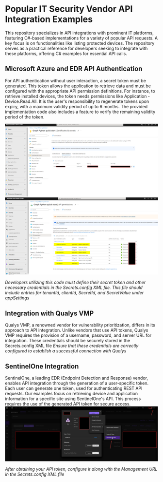 # Popular IT Security Vendor API Integration Examples
This repository specializes in API integrations with prominent IT platforms, featuring C#-based implementations for a variety of popular API requests. A key focus is on functionalities like listing protected devices. The repository serves as a practical reference for developers seeking to integrate with these platforms, offering C# examples for essential API calls.

## Microsoft Azure and EDR API Authentication
For API authentication without user interaction, a secret token must be generated. This token allows the application to retrieve data and must be configured with the appropriate API permission definitions. For instance, to retrieve installed devices, the token needs permissions like Application - Device.Read.All. It is the user's responsibility to regenerate tokens upon expiry, with a maximum validity period of up to 6 months. The provided implementation code also includes a feature to verify the remaining validity period of the token.

![Token Generation Process](https://github.com/smgorelik/API-Integration-Examples/blob/main/MicrosoftGraph/2023-12-24%2017_23_35-Graph%20Python%20quick%20start%20-%20Microsoft%20Entra%20admin%20center.png)
![API Permission](https://github.com/smgorelik/API-Integration-Examples/blob/main/MicrosoftGraph/2023-12-24%2017_25_42-Graph%20Python%20quick%20start%20-%20Microsoft%20Entra%20admin%20center.png)

_Developers utilizing this code must define their secret token and other necessary credentials in the Secrets.config XML file. This file should include entries for tenantId, clientId, SecretId, and SecretValue under appSettings_

## Integration with Qualys VMP
Qualys VMP, a renowned vendor for vulnerability prioritization, differs in its approach to API integration. Unlike vendors that use API tokens, Qualys VMP requires the provision of a username, password, and server URL for integration. These credentials should be securely stored in the Secrets.config XML file
_Ensure that these credentials are correctly configured to establish a successful connection with Qualys_

## SentinelOne Integration
SentinelOne, a leading EDR (Endpoint Detection and Response) vendor, enables API integration through the generation of a user-specific token. Each user can generate one token, used for authenticating REST API requests.
Our examples focus on retrieving device and application information for a specific site using SentinelOne's API. This process requires the use of the generated API token for secure access.
![Token Generation Process](https://github.com/smgorelik/API-Integration-Examples/blob/main/SentinelOne/Gen_Token.png)

_After obtaining your API token, configure it along with the Management URL in the Secrets.config XML file_
